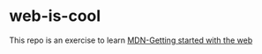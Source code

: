 # web-is-cool

This repo is an exercise to learn [MDN-Getting started with the web](https://developer.mozilla.org/en-US/docs/Learn/Getting_started_with_the_web)
